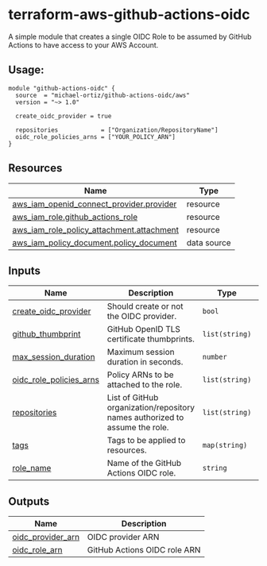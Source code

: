 # terraform-aws-github-actions-oidc

A simple module that creates a single OIDC Role to be assumed by GitHub Actions to have access to your AWS Account.

## Usage:

```
module "github-actions-oidc" {
  source  = "michael-ortiz/github-actions-oidc/aws"
  version = "~> 1.0"

  create_oidc_provider = true

  repositories            = ["Organization/RepositoryName"]
  oidc_role_policies_arns = ["YOUR_POLICY_ARN"]
}
```

## Resources

| Name | Type |
|------|------|
| [aws_iam_openid_connect_provider.provider](https://registry.terraform.io/providers/hashicorp/aws/latest/docs/resources/iam_openid_connect_provider) | resource |
| [aws_iam_role.github_actions_role](https://registry.terraform.io/providers/hashicorp/aws/latest/docs/resources/iam_role) | resource |
| [aws_iam_role_policy_attachment.attachment](https://registry.terraform.io/providers/hashicorp/aws/latest/docs/resources/iam_role_policy_attachment) | resource |
| [aws_iam_policy_document.policy_document](https://registry.terraform.io/providers/hashicorp/aws/latest/docs/data-sources/iam_policy_document) | data source |

## Inputs

| Name | Description | Type | Default | Required |
|------|-------------|------|---------|:--------:|
| <a name="create_oidc_provider"></a> [create\_oidc\_provider](#input\_create\_oidc\_provider) | Should create or not the OIDC provider. | `bool` | `true` | no |
| <a name="input_github_thumbprints"></a> [github\_thumbprint](#input\_github\_thumbprint) | GitHub OpenID TLS certificate thumbprints. | `list(string)` | `6938fd4d98bab03faadb97b34396831e3780aea1`, `1c58a3a8518e8759bf075b76b750d4f2df264fcd` | no |
| <a name="input_max_session_duration"></a> [max\_session\_duration](#input\_max\_session\_duration) | Maximum session duration in seconds. | `number` | `3600` | no |
| <a name="oidc_role_policies_arns"></a> [oidc\_role\_policies\_arns](#input\_oidc\_role\_attach\_policies) | Policy ARNs to be attached to the role. | `list(string)` | `[]` | no |
| <a name="input_repositories"></a> [repositories](#input\_repositories) | List of GitHub organization/repository names authorized to assume the role. | `list(string)` | `[]` | no |
| <a name="input_tags"></a> [tags](#input\_tags) | Tags to be applied to resources. | `map(string)` | `{}` | no |
| <a name="input_role_name"></a> [role\_name](#input\_role\_name) | Name of the GitHub Actions OIDC role. | `string` | `github-actions-oidc-role` | no |


## Outputs

| Name | Description |
|------|-------------|
| <a name="output_oidc_provider_arn"></a> [oidc\_provider\_arn](#output\_oidc\_provider\_arn) | OIDC provider ARN |
| <a name="output_oidc_role"></a> [oidc\_role\_arn](#output\_oidc\_role) | GitHub Actions OIDC role ARN |
